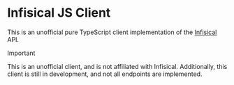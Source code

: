 # Infisical JS Client

This is an unofficial pure TypeScript client implementation of the [Infisical](https://infisical.com/) API.

>[!IMPORTANT]
> This is an unofficial client, and is not affiliated with Infisical.
> Additionally, this client is still in development, and not all endpoints are implemented.
